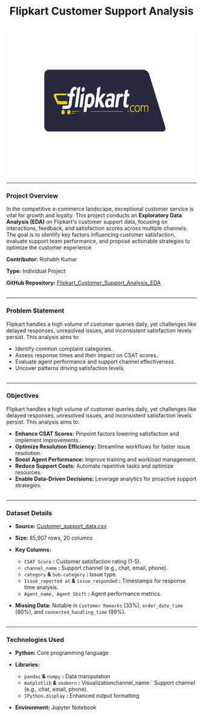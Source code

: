 <h1 style="text-align: center;">Flipkart Customer Support Analysis</h1>
<p align="center">
  <img src="https://github.com/Rishabh45/Flipkart_Customer_Support_Analysis_EDA/blob/main/flipkart_logo.png" width="700" height="400">
</p>

---
### Project Overview
In the competitive e-commerce landscape, exceptional customer service is vital for growth and loyalty. This project conducts an **Exploratory Data Analysis (EDA)** on Flipkart's customer support data, focusing on interactions, feedback, and satisfaction scores across multiple channels. The goal is to identify key factors influencing customer satisfaction, evaluate support team performance, and propose actionable strategies to optimize the customer experience.

**Contributor:** Rishabh Kumar

**Type:** Individual Project

**GitHub Repository:** [Flipkart_Customer_Support_Analysis_EDA](https://github.com/Rishabh45/Flipkart_Customer_Support_Analysis_EDA) <br><br>

---
### Problem Statement
Flipkart handles a high volume of customer queries daily, yet challenges like delayed responses, unresolved issues, and inconsistent satisfaction levels persist. This analysis aims to:
- Identify common complaint categories.
- Assess response times and their impact on CSAT scores.
- Evaluate agent performance and support channel effectiveness.
- Uncover patterns driving satisfaction levels. <br><br>

---
### Objectives
Flipkart handles a high volume of customer queries daily, yet challenges like delayed responses, unresolved issues, and inconsistent satisfaction levels persist. This analysis aims to:
- **Enhance CSAT Scores:** Pinpoint factors lowering satisfaction and implement improvements.
- **Optimize Resolution Efficiency:** Streamline workflows for faster issue resolution.
- **Boost Agent Performance:** Improve training and workload management.
- **Reduce Support Costs:** Automate repetitive tasks and optimize resources.
- **Enable Data-Driven Decisions:** Leverage analytics for proactive support strategies. <br><br>

---
### Dataset Details
- **Source:** [Customer_support_data.csv](https://raw.githubusercontent.com/Rishabh45/Flipkart_Customer_Support_Analysis_EDA/refs/heads/main/Customer_support_data.csv)

- **Size:** 85,907 rows, 20 columns
  
- **Key Columns:**
  - `CSAT Score` **:** Customer satisfaction rating (1-5).
  - `channel_name` **:** Support channel (e.g., chat, email, phone).
  - `category` **&** `Sub-category` **:** Issue type.
  - `Issue_reported at` **&** `issue_responded` **:** Timestamps for response time analysis.
  - `Agent_name, Agent Shift` **:** Agent performance metrics.

- **Missing Data:** Notable in `Customer Remarks` (33%), `order_date_time` (80%), and `connected_handling_time` (99%). <br><br>

---
### Technologies Used
- **Python:** Core programming language
  
- **Libraries:**
  - `pandas` **&** `numpy` **:** Data manipulation
  - `matplotlib` **&** `seaborn` **:** Visualizationchannel_name:` Support channel (e.g., chat, email, phone).
  - `IPython.display` **:** Enhanced output formatting

- **Environment:** Jupyter Notebook <br><br>
